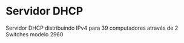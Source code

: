 # Servidor DHCP
Servidor DHCP distribuindo IPv4 para 39 computadores através de 2 Switches modelo 2960
